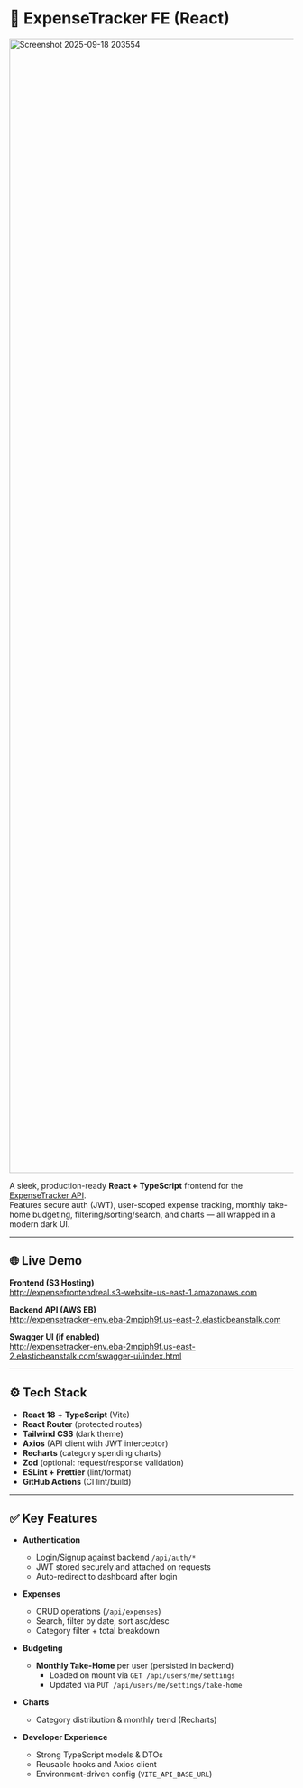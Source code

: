 # 💸 ExpenseTracker FE (React)


<img width="3791" height="2012" alt="Screenshot 2025-09-18 203554" src="https://github.com/user-attachments/assets/266b9edf-fcf4-4eee-a706-5eeb2e4e334a" />

A sleek, production-ready **React + TypeScript** frontend for the [ExpenseTracker API](https://github.com/seannxh/ExpenseTrackerBE).  
Features secure auth (JWT), user-scoped expense tracking, monthly take-home budgeting, filtering/sorting/search, and charts — all wrapped in a modern dark UI.

---

## 🌐 Live Demo

**Frontend (S3 Hosting)**  
http://expensefrontendreal.s3-website-us-east-1.amazonaws.com

**Backend API (AWS EB)**  
http://expensetracker-env.eba-2mpjph9f.us-east-2.elasticbeanstalk.com

**Swagger UI (if enabled)**  
http://expensetracker-env.eba-2mpjph9f.us-east-2.elasticbeanstalk.com/swagger-ui/index.html

---

## ⚙️ Tech Stack

- **React 18** + **TypeScript** (Vite)
- **React Router** (protected routes)
- **Tailwind CSS** (dark theme)
- **Axios** (API client with JWT interceptor)
- **Recharts** (category spending charts)
- **Zod** (optional: request/response validation)
- **ESLint + Prettier** (lint/format)
- **GitHub Actions** (CI lint/build)

---

## ✅ Key Features

- **Authentication**
  - Login/Signup against backend `/api/auth/*`
  - JWT stored securely and attached on requests
  - Auto-redirect to dashboard after login

- **Expenses**
  - CRUD operations (`/api/expenses`)
  - Search, filter by date, sort asc/desc
  - Category filter + total breakdown

- **Budgeting**
  - **Monthly Take-Home** per user (persisted in backend)  
    - Loaded on mount via `GET /api/users/me/settings`  
    - Updated via `PUT /api/users/me/settings/take-home`

- **Charts**
  - Category distribution & monthly trend (Recharts)

- **Developer Experience**
  - Strong TypeScript models & DTOs
  - Reusable hooks and Axios client
  - Environment-driven config (`VITE_API_BASE_URL`)
